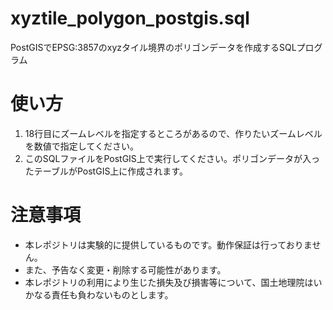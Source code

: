 # xyztile_polygon_postgis.sql
PostGISでEPSG:3857のxyzタイル境界のポリゴンデータを作成するSQLプログラム

# 使い方
1. 18行目にズームレベルを指定するところがあるので、作りたいズームレベルを数値で指定してください。  
2. このSQLファイルをPostGIS上で実行してください。ポリゴンデータが入ったテーブルがPostGIS上に作成されます。

# 注意事項
- 本レポジトリは実験的に提供しているものです。動作保証は行っておりません。
- また、予告なく変更・削除する可能性があります。
- 本レポジトリの利用により生じた損失及び損害等について、国土地理院はいかなる責任も負わないものとします。
